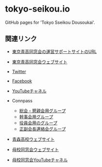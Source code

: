 # tokyo-seikou.io
GitHub pages for 'Tokyo Sseikou Dousoukai'.

## 関連リンク

* [東京青高同窓会の運営サポートサイトのURL](https://tokyo-seikou.gitlab.io/support)

* [東京青高同窓会ウェブサイト](https://www.tokyo-seikou.jp/)
* [Twitter](https://twitter.com/tokyo_seikou)
* [Facebook](https://www.facebook.com/tokyo.seikou)
* [YouTubeチャネル](https://www.youtube.com/@tokyo-seikou)

* Connpass
    * [総会・懇親会用グループ](https://tokyo-seikou.connpass.com/)
    * [幹事会用グループ](https://tokyo-seikou-kanji.connpass.com/)
    * [役員会用のグループ](https://tokyo-seikou-yakuin.connpass.com/)
    * [正副会長連絡会グループ](https://tokyo-seikou-steering.connpass.com/)

* [青森高校ウェブサイト](http://www.aomori-h.asn.ed.jp)
* [母校同窓会ウェブサイト](https://aomori-h.jp/)
* [母校同窓会YouTubeチャネル](https://www.youtube.com/@tokyo-seikou)

